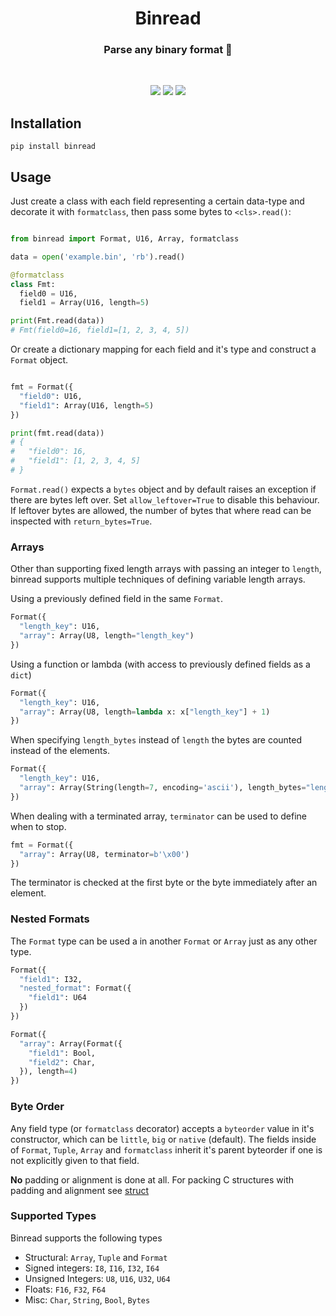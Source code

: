 <h1 align="center">Binread</h1>
 
 <h3 align="center">
Parse any binary format 📖
</h3>
<br> 
 
<p align="center">
<a href="https://github.com/remopas/binread/issues"><img src="https://img.shields.io/github/issues/remopas/binread"></a>
<a href="https://pypi.org/project/binread/"><img src="https://img.shields.io/pypi/l/binread"></a>
<a href="https://pypi.org/project/binread/"><img src="https://img.shields.io/pypi/dm/binread"></a>
</p>
  

## Installation

```
pip install binread
```

## Usage

Just create a class with each field representing a certain data-type and decorate it with `formatclass`, then pass some bytes to `<cls>.read()`:

```python

from binread import Format, U16, Array, formatclass

data = open('example.bin', 'rb').read()

@formatclass
class Fmt:
  field0 = U16,
  field1 = Array(U16, length=5)

print(Fmt.read(data))
# Fmt(field0=16, field1=[1, 2, 3, 4, 5])
```
Or create a dictionary mapping for each field and it's type and construct a `Format` object.
```python

fmt = Format({
  "field0": U16,
  "field1": Array(U16, length=5)
})

print(fmt.read(data))
# {
#   "field0": 16,
#   "field1": [1, 2, 3, 4, 5]
# }
```

`Format.read()` expects a `bytes` object and by default raises an exception if there are bytes left over. Set `allow_leftover=True` to disable this behaviour. If leftover bytes are allowed, the number of bytes that where read can be inspected with `return_bytes=True`.

### Arrays

Other than supporting fixed length arrays with passing an integer to `length`, binread supports multiple techniques of defining variable length arrays.

Using a previously defined field in the same `Format`.
```python
Format({
  "length_key": U16,
  "array": Array(U8, length="length_key")
})
```

Using a function or lambda (with access to previously defined fields as a `dict`)
```python
Format({
  "length_key": U16,
  "array": Array(U8, length=lambda x: x["length_key"] + 1)
})
```

When specifying `length_bytes` instead of `length` the bytes are counted instead of the elements.
```python
Format({
  "length_key": U16,
  "array": Array(String(length=7, encoding='ascii'), length_bytes="length_key")
})
```

When dealing with a terminated array, `terminator` can be used to define when to stop.
```python
fmt = Format({
  "array": Array(U8, terminator=b'\x00')
})
```
The terminator is checked at the first byte or the byte immediately after an element.

### Nested Formats

The `Format` type can be used a in another `Format` or `Array` just as any other type.
```python
Format({
  "field1": I32,
  "nested_format": Format({
    "field1": U64
  })
})

Format({
  "array": Array(Format({
    "field1": Bool,
    "field2": Char,
  }), length=4)
})
```

### Byte Order

Any field type (or `formatclass` decorator) accepts a `byteorder` value in it's constructor, which can be `little`, `big` or `native` (default). The fields inside of `Format`, `Tuple`, `Array` and `formatclass` inherit it's parent byteorder if one is not explicitly given to that field.

**No** padding or alignment is done at all. For packing C structures with padding and alignment see [struct](https://docs.python.org/3/library/struct.html)

### Supported Types

Binread supports the following types

- Structural: `Array`, `Tuple` and `Format`
- Signed integers: `I8`, `I16`, `I32`, `I64`
- Unsigned Integers: `U8`, `U16`, `U32`, `U64`
- Floats: `F16`, `F32`, `F64`
- Misc: `Char`, `String`, `Bool`, `Bytes`
